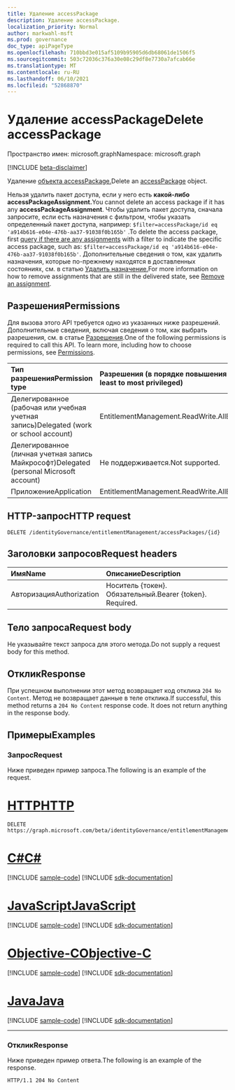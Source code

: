 ```yaml
---
title: Удаление accessPackage
description: Удаление accessPackage.
localization_priority: Normal
author: markwahl-msft
ms.prod: governance
doc_type: apiPageType
ms.openlocfilehash: 710bbd3e015af5109b95905d6db68061de1506f5
ms.sourcegitcommit: 503c72036c376a30e08c29df8e7730a7afcab66e
ms.translationtype: MT
ms.contentlocale: ru-RU
ms.lasthandoff: 06/10/2021
ms.locfileid: "52868870"
---
```

# <a name="delete-accesspackage"></a><span data-ttu-id="ebc62-103">Удаление accessPackage</span><span class="sxs-lookup"><span data-stu-id="ebc62-103">Delete accessPackage</span></span>

<span data-ttu-id="ebc62-104">Пространство имен: microsoft.graph</span><span class="sxs-lookup"><span data-stu-id="ebc62-104">Namespace: microsoft.graph</span></span>

[!INCLUDE [beta-disclaimer](../../includes/beta-disclaimer.md)]

<span data-ttu-id="ebc62-105">Удаление [объекта accessPackage.](../resources/accesspackage.md)</span><span class="sxs-lookup"><span data-stu-id="ebc62-105">Delete an [accessPackage](../resources/accesspackage.md) object.</span></span>

<span data-ttu-id="ebc62-106">Нельзя удалить пакет доступа, если у него есть **какой-либо accessPackageAssignment.**</span><span class="sxs-lookup"><span data-stu-id="ebc62-106">You cannot delete an access package if it has any **accessPackageAssignment**.</span></span> <span data-ttu-id="ebc62-107">Чтобы удалить пакет доступа, сначала запросите, если есть назначения с фильтром, чтобы указать определенный пакет доступа, например: [](accesspackageassignment-list.md) `$filter=accessPackage/id eq 'a914b616-e04e-476b-aa37-91038f0b165b'` .</span><span class="sxs-lookup"><span data-stu-id="ebc62-107">To delete the access package, first [query if there are any assignments](accesspackageassignment-list.md) with a filter to indicate the specific access package, such as: `$filter=accessPackage/id eq 'a914b616-e04e-476b-aa37-91038f0b165b'`.</span></span> <span data-ttu-id="ebc62-108">Дополнительные сведения о том, как удалить назначения, которые по-прежнему находятся в доставленных состояниях, см. в статью [Удалить назначение.](accesspackageassignmentrequest-post.md#example-4-remove-an-assignment)</span><span class="sxs-lookup"><span data-stu-id="ebc62-108">For more information on how to remove assignments that are still in the delivered state, see [Remove an assignment](accesspackageassignmentrequest-post.md#example-4-remove-an-assignment).</span></span>


## <a name="permissions"></a><span data-ttu-id="ebc62-109">Разрешения</span><span class="sxs-lookup"><span data-stu-id="ebc62-109">Permissions</span></span>

<span data-ttu-id="ebc62-p102">Для вызова этого API требуется одно из указанных ниже разрешений. Дополнительные сведения, включая сведения о том, как выбрать разрешения, см. в статье [Разрешения](/graph/permissions-reference).</span><span class="sxs-lookup"><span data-stu-id="ebc62-p102">One of the following permissions is required to call this API. To learn more, including how to choose permissions, see [Permissions](/graph/permissions-reference).</span></span>

| <span data-ttu-id="ebc62-112">Тип разрешения</span><span class="sxs-lookup"><span data-stu-id="ebc62-112">Permission type</span></span>                        | <span data-ttu-id="ebc62-113">Разрешения (в порядке повышения привилегий)</span><span class="sxs-lookup"><span data-stu-id="ebc62-113">Permissions (from least to most privileged)</span></span> |
|:---------------------------------------|:--------------------------------------------|
| <span data-ttu-id="ebc62-114">Делегированное (рабочая или учебная учетная запись)</span><span class="sxs-lookup"><span data-stu-id="ebc62-114">Delegated (work or school account)</span></span>     | <span data-ttu-id="ebc62-115">EntitlementManagement.ReadWrite.All</span><span class="sxs-lookup"><span data-stu-id="ebc62-115">EntitlementManagement.ReadWrite.All</span></span> |
| <span data-ttu-id="ebc62-116">Делегированное (личная учетная запись Майкрософт)</span><span class="sxs-lookup"><span data-stu-id="ebc62-116">Delegated (personal Microsoft account)</span></span> | <span data-ttu-id="ebc62-117">Не поддерживается.</span><span class="sxs-lookup"><span data-stu-id="ebc62-117">Not supported.</span></span> |
| <span data-ttu-id="ebc62-118">Приложение</span><span class="sxs-lookup"><span data-stu-id="ebc62-118">Application</span></span>                            | <span data-ttu-id="ebc62-119">EntitlementManagement.ReadWrite.All</span><span class="sxs-lookup"><span data-stu-id="ebc62-119">EntitlementManagement.ReadWrite.All</span></span> |

## <a name="http-request"></a><span data-ttu-id="ebc62-120">HTTP-запрос</span><span class="sxs-lookup"><span data-stu-id="ebc62-120">HTTP request</span></span>

<!-- { "blockType": "ignored" } -->

```http
DELETE /identityGovernance/entitlementManagement/accessPackages/{id}
```

## <a name="request-headers"></a><span data-ttu-id="ebc62-121">Заголовки запросов</span><span class="sxs-lookup"><span data-stu-id="ebc62-121">Request headers</span></span>

| <span data-ttu-id="ebc62-122">Имя</span><span class="sxs-lookup"><span data-stu-id="ebc62-122">Name</span></span>          | <span data-ttu-id="ebc62-123">Описание</span><span class="sxs-lookup"><span data-stu-id="ebc62-123">Description</span></span>   |
|:--------------|:--------------|
| <span data-ttu-id="ebc62-124">Авторизация</span><span class="sxs-lookup"><span data-stu-id="ebc62-124">Authorization</span></span> | <span data-ttu-id="ebc62-p103">Носитель \{токен\}. Обязательный.</span><span class="sxs-lookup"><span data-stu-id="ebc62-p103">Bearer \{token\}. Required.</span></span> |

## <a name="request-body"></a><span data-ttu-id="ebc62-127">Тело запроса</span><span class="sxs-lookup"><span data-stu-id="ebc62-127">Request body</span></span>

<span data-ttu-id="ebc62-128">Не указывайте текст запроса для этого метода.</span><span class="sxs-lookup"><span data-stu-id="ebc62-128">Do not supply a request body for this method.</span></span>

## <a name="response"></a><span data-ttu-id="ebc62-129">Отклик</span><span class="sxs-lookup"><span data-stu-id="ebc62-129">Response</span></span>

<span data-ttu-id="ebc62-p104">При успешном выполнении этот метод возвращает код отклика `204 No Content`. Метод не возвращает данные в теле отклика.</span><span class="sxs-lookup"><span data-stu-id="ebc62-p104">If successful, this method returns a `204 No Content` response code. It does not return anything in the response body.</span></span>

## <a name="examples"></a><span data-ttu-id="ebc62-132">Примеры</span><span class="sxs-lookup"><span data-stu-id="ebc62-132">Examples</span></span>

### <a name="request"></a><span data-ttu-id="ebc62-133">Запрос</span><span class="sxs-lookup"><span data-stu-id="ebc62-133">Request</span></span>

<span data-ttu-id="ebc62-134">Ниже приведен пример запроса.</span><span class="sxs-lookup"><span data-stu-id="ebc62-134">The following is an example of the request.</span></span>

# <a name="http"></a>[<span data-ttu-id="ebc62-135">HTTP</span><span class="sxs-lookup"><span data-stu-id="ebc62-135">HTTP</span></span>](#tab/http)
<!-- {
  "blockType": "request",
  "name": "delete_accesspackage"
}-->

```http
DELETE https://graph.microsoft.com/beta/identityGovernance/entitlementManagement/accessPackages/{id}
```
# <a name="c"></a>[<span data-ttu-id="ebc62-136">C#</span><span class="sxs-lookup"><span data-stu-id="ebc62-136">C#</span></span>](#tab/csharp)
[!INCLUDE [sample-code](../includes/snippets/csharp/delete-accesspackage-csharp-snippets.md)]
[!INCLUDE [sdk-documentation](../includes/snippets/snippets-sdk-documentation-link.md)]

# <a name="javascript"></a>[<span data-ttu-id="ebc62-137">JavaScript</span><span class="sxs-lookup"><span data-stu-id="ebc62-137">JavaScript</span></span>](#tab/javascript)
[!INCLUDE [sample-code](../includes/snippets/javascript/delete-accesspackage-javascript-snippets.md)]
[!INCLUDE [sdk-documentation](../includes/snippets/snippets-sdk-documentation-link.md)]

# <a name="objective-c"></a>[<span data-ttu-id="ebc62-138">Objective-C</span><span class="sxs-lookup"><span data-stu-id="ebc62-138">Objective-C</span></span>](#tab/objc)
[!INCLUDE [sample-code](../includes/snippets/objc/delete-accesspackage-objc-snippets.md)]
[!INCLUDE [sdk-documentation](../includes/snippets/snippets-sdk-documentation-link.md)]

# <a name="java"></a>[<span data-ttu-id="ebc62-139">Java</span><span class="sxs-lookup"><span data-stu-id="ebc62-139">Java</span></span>](#tab/java)
[!INCLUDE [sample-code](../includes/snippets/java/delete-accesspackage-java-snippets.md)]
[!INCLUDE [sdk-documentation](../includes/snippets/snippets-sdk-documentation-link.md)]

---


### <a name="response"></a><span data-ttu-id="ebc62-140">Отклик</span><span class="sxs-lookup"><span data-stu-id="ebc62-140">Response</span></span>

<span data-ttu-id="ebc62-141">Ниже приведен пример ответа.</span><span class="sxs-lookup"><span data-stu-id="ebc62-141">The following is an example of the response.</span></span>

<!-- {
  "blockType": "response",
  "truncated": true
} -->

```http
HTTP/1.1 204 No Content
```

<!-- uuid: 16cd6b66-4b1a-43a1-adaf-3a886856ed98
2019-02-04 14:57:30 UTC -->
<!-- {
  "type": "#page.annotation",
  "description": "Delete accessPackage",
  "keywords": "",
  "section": "documentation",
  "tocPath": ""
}-->


